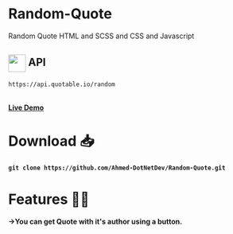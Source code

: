 # Random-Quote
Random Quote HTML and SCSS and CSS and Javascript

<h2><img src = "https://cdn-icons-png.flaticon.com/512/3234/3234207.png" width ="35" align="center">   API</h2>

    https://api.quotable.io/random

<br>
<a href="https://ahmed-dotnetdev.github.io/Random-Quote/"><strong>Live Demo<strong></a>

 <br>
  
# Download 📥

    git clone https://github.com/Ahmed-DotNetDev/Random-Quote.git

# Features ✍🏻
  →You can get Quote with it's author using a button.
